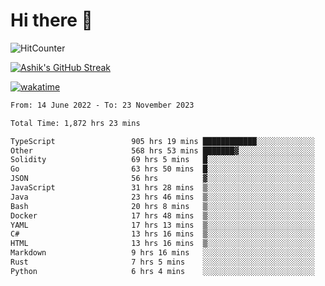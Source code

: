 # Hi there 👋

![HitCounter](https://hits.seeyoufarm.com/api/count/incr/badge.svg?url=https%3A%2F%2Fgithub.com%2Fashrhmn1212%2Fhit-counter)

<!-- ![Contribution Graph](https://github-readme-activity-graph.cyclic.app/graph?username=ashrhmn) -->


<!-- [![Top Langs](https://github-readme-stats.vercel.app/api/top-langs/?username=ashrhmn&layout=compact&theme=synthwave&langs_count=10&card_width=445)](https://github.com/anuraghazra/github-readme-stats) -->

[![Ashik's GitHub Streak](https://github-readme-streak-stats.herokuapp.com/?user=ashrhmn&theme=blood&fire=DD7F1C&background=151515&dates=9f9f9f&border=DD2727)](https://git.io/streak-stats)

<!-- ![Ashik's GitHub stats](https://github-readme-stats.vercel.app/api/?username=ashrhmn&show_icons=true&title_color=fff&icon_color=79ff97&text_color=9f9f9f&bg_color=151515) -->

[![wakatime](https://wakatime.com/badge/user/3df86613-ba63-4631-8e65-0ff18e7becad.svg)](https://wakatime.com/@3df86613-ba63-4631-8e65-0ff18e7becad)

<!--START_SECTION:waka-->

```txt
From: 14 June 2022 - To: 23 November 2023

Total Time: 1,872 hrs 23 mins

TypeScript                 905 hrs 19 mins ████████████░░░░░░░░░░░░░   48.35 %
Other                      568 hrs 53 mins ███████▓░░░░░░░░░░░░░░░░░   30.38 %
Solidity                   69 hrs 5 mins   █░░░░░░░░░░░░░░░░░░░░░░░░   03.69 %
Go                         63 hrs 50 mins  █░░░░░░░░░░░░░░░░░░░░░░░░   03.41 %
JSON                       56 hrs          ▓░░░░░░░░░░░░░░░░░░░░░░░░   02.99 %
JavaScript                 31 hrs 28 mins  ▒░░░░░░░░░░░░░░░░░░░░░░░░   01.68 %
Java                       23 hrs 46 mins  ▒░░░░░░░░░░░░░░░░░░░░░░░░   01.27 %
Bash                       20 hrs 8 mins   ▒░░░░░░░░░░░░░░░░░░░░░░░░   01.08 %
Docker                     17 hrs 48 mins  ▒░░░░░░░░░░░░░░░░░░░░░░░░   00.95 %
YAML                       17 hrs 13 mins  ▒░░░░░░░░░░░░░░░░░░░░░░░░   00.92 %
C#                         13 hrs 16 mins  ▒░░░░░░░░░░░░░░░░░░░░░░░░   00.71 %
HTML                       13 hrs 16 mins  ▒░░░░░░░░░░░░░░░░░░░░░░░░   00.71 %
Markdown                   9 hrs 16 mins   ░░░░░░░░░░░░░░░░░░░░░░░░░   00.50 %
Rust                       7 hrs 5 mins    ░░░░░░░░░░░░░░░░░░░░░░░░░   00.38 %
Python                     6 hrs 4 mins    ░░░░░░░░░░░░░░░░░░░░░░░░░   00.32 %
```

<!--END_SECTION:waka-->


<!--### Most Used Languages
<img src="https://wakatime.com/share/@ashrhmn/24ecb986-5bf8-4607-af7f-0aab08908d8c.png" />

### Favourite Tools
<img src="https://wakatime.com/share/@ashrhmn/f4e08015-f3bc-460a-9228-95a3ba11c604.png" />-->
